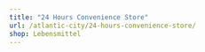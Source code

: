 ```yaml
---
title: "24 Hours Convenience Store"
url: /atlantic-city/24-hours-convenience-store/
shop: Lebensmittel
---
```

